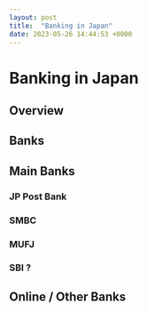 ```yaml
---
layout: post
title:  "Banking in Japan"
date: 2023-05-26 14:44:53 +0000
---
```


# Banking in Japan

## Overview

## Banks

## Main Banks

### JP Post Bank

### SMBC

### MUFJ

### SBI ?

## Online / Other Banks